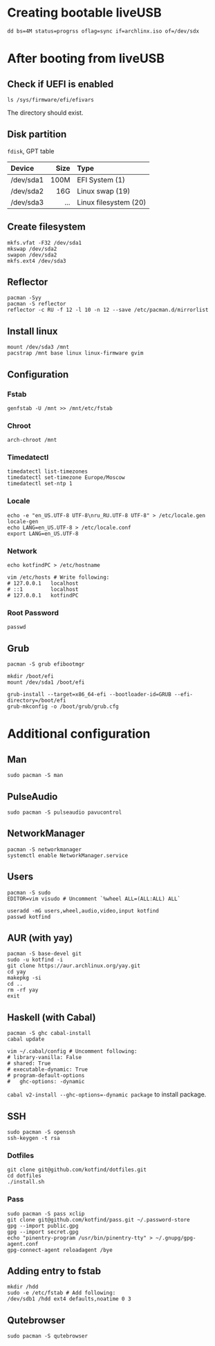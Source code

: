 # Creating bootable liveUSB 

```
dd bs=4M status=progrss oflag=sync if=archlinx.iso of=/dev/sdx
```

# After booting from liveUSB

## Check if UEFI is enabled

```
ls /sys/firmware/efi/efivars
```

The directory should exist.

## Disk partition

`fdisk`, GPT table

| Device    | Size | Type |
| :-------- | ---: | :---- |
| /dev/sda1 | 100M | EFI System (1) |
| /dev/sda2 |  16G | Linux swap (19)|
| /dev/sda3 |  ... | Linux filesystem (20) |

## Create filesystem

```
mkfs.vfat -F32 /dev/sda1
mkswap /dev/sda2
swapon /dev/sda2
mkfs.ext4 /dev/sda3
```

## Reflector

```
pacman -Syy
pacman -S reflector
reflector -c RU -f 12 -l 10 -n 12 --save /etc/pacman.d/mirrorlist
```

## Install linux

```
mount /dev/sda3 /mnt
pacstrap /mnt base linux linux-firmware gvim
```

## Configuration

### Fstab

```
genfstab -U /mnt >> /mnt/etc/fstab
```

### Chroot

```
arch-chroot /mnt
```

### Timedatectl

```
timedatectl list-timezones
timedatectl set-timezone Europe/Moscow
timedatectl set-ntp 1
```

### Locale

```
echo -e "en_US.UTF-8 UTF-8\nru_RU.UTF-8 UTF-8" > /etc/locale.gen
locale-gen
echo LANG=en_US.UTF-8 > /etc/locale.conf
export LANG=en_US.UTF-8
```

### Network

```
echo kotfindPC > /etc/hostname

vim /etc/hosts # Write following:
# 127.0.0.1   localhost
# ::1         localhost
# 127.0.0.1   kotfindPC
```

### Root Password

```
passwd
```

## Grub

```
pacman -S grub efibootmgr

mkdir /boot/efi
mount /dev/sda1 /boot/efi

grub-install --target=x86_64-efi --bootloader-id=GRUB --efi-directory=/boot/efi
grub-mkconfig -o /boot/grub/grub.cfg
```


# Additional configuration

## Man
```
sudo pacman -S man
```

## PulseAudio

```
sudo pacman -S pulseaudio pavucontrol
```

## NetworkManager

```
pacman -S networkmanager
systemctl enable NetworkManager.service
```

## Users

```
pacman -S sudo
EDITOR=vim visudo # Uncomment `%wheel ALL=(ALL:ALL) ALL`

useradd -mG users,wheel,audio,video,input kotfind
passwd kotfind
```

## AUR (with yay)

```
pacman -S base-devel git
sudo -u kotfind -i
git clone https://aur.archlinux.org/yay.git
cd yay
makepkg -si
cd ..
rm -rf yay
exit
```

## Haskell (with Cabal)

```
pacman -S ghc cabal-install
cabal update

vim ~/.cabal/config # Uncomment following:
# library-vanilla: False
# shared: True
# executable-dynamic: True
# program-default-options
#   ghc-options: -dynamic
```

`cabal v2-install --ghc-options=-dynamic package` to install package.

## SSH

```
sudo pacman -S openssh
ssh-keygen -t rsa
```

### Dotfiles

```
git clone git@github.com/kotfind/dotfiles.git
cd dotfiles
./install.sh
```

### Pass

```
sudo pacman -S pass xclip
git clone git@github.com/kotfind/pass.git ~/.password-store
gpg --import public.gpg
gpg --import secret.gpg
echo "pinentry-program /usr/bin/pinentry-tty" > ~/.gnupg/gpg-agent.conf
gpg-connect-agent reloadagent /bye
```

## Adding entry to fstab

```
mkdir /hdd
sudo -e /etc/fstab # Add following:
/dev/sdb1 /hdd ext4 defaults,noatime 0 3
```

## Qutebrowser

```
sudo pacman -S qutebrowser
```
